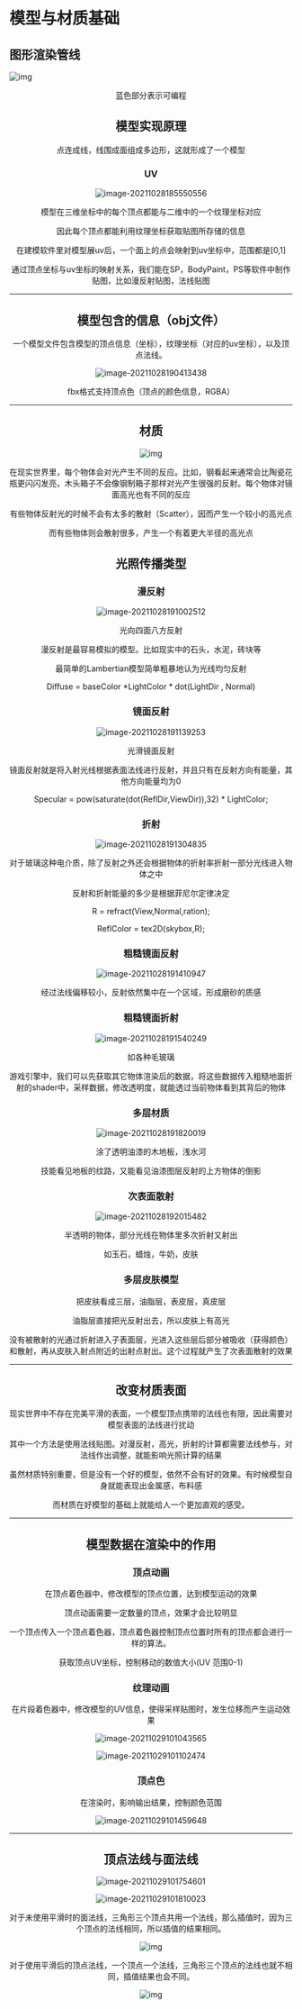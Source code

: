 # 模型与材质基础



## 图形渲染管线

![img](https://docimg4.docs.qq.com/image/3aSGpiLOG81wHqdtixK8DQ?w=628&h=370)

<center>蓝色部分表示可编程



## 模型实现原理

点连成线，线围成面组成多边形，这就形成了一个模型



### UV

![image-20211028185550556](../assets/image-20211028185550556.png)

模型在三维坐标中的每个顶点都能与二维中的一个纹理坐标对应

因此每个顶点都能利用纹理坐标获取贴图所存储的信息



在建模软件里对模型展uv后，一个面上的点会映射到uv坐标中，范围都是[0,1]

通过顶点坐标与uv坐标的映射关系，我们能在SP，BodyPaint，PS等软件中制作贴图，比如漫反射贴图，法线贴图

***



## 模型包含的信息（obj文件）

一个模型文件包含模型的顶点信息（坐标），纹理坐标（对应的uv坐标），以及顶点法线。

![image-20211028190413438](../assets/image-20211028190413438.png)

<center>fbx格式支持顶点色（顶点的颜色信息，RGBA）

***





## 材质

![img](https://docimg2.docs.qq.com/image/KNw8fFc8O9xqq9mPN1bXgA?w=2880&h=1620)

在现实世界里，每个物体会对光产生不同的反应。比如，钢看起来通常会比陶瓷花瓶更闪闪发亮，木头箱子不会像钢制箱子那样对光产生很强的反射。每个物体对镜面高光也有不同的反应

有些物体反射光的时候不会有太多的散射（Scatter），因而产生一个较小的高光点

而有些物体则会散射很多，产生一个有着更大半径的高光点



## 光照传播类型



### 漫反射

![image-20211028191002512](../assets/image-20211028191002512.png)

<center>光向四面八方反射

漫反射是最容易模拟的模型。比如现实中的石头，水泥，砖块等

最简单的Lambertian模型简单粗暴地认为光线均匀反射



Diffuse = baseColor *LightColor * dot(LightDir , Normal)



### 镜面反射

![image-20211028191139253](../assets/image-20211028191139253.png)

<center>光滑镜面反射

镜面反射就是将入射光线根据表面法线进行反射，并且只有在反射方向有能量，其他方向能量均为0



Specular =  pow(saturate(dot(ReflDir,ViewDir)),32) * LightColor; 



### 折射

![image-20211028191304835](../assets/image-20211028191304835.png)

对于玻璃这种电介质，除了反射之外还会根据物体的折射率折射一部分光线进入物体之中

反射和折射能量的多少是根据菲尼尔定律决定

R = refract(View,Normal,ration);

ReflColor = tex2D(skybox,R);



### 粗糙镜面反射

![image-20211028191410947](../assets/image-20211028191410947.png)

经过法线偏移较小，反射依然集中在一个区域，形成磨砂的质感



### 粗糙镜面折射

![image-20211028191540249](../assets/image-20211028191540249.png)

如各种毛玻璃



游戏引擎中，我们可以先获取其它物体渲染后的数据，将这些数据传入粗糙地面折射的shader中，采样数据，修改透明度，就能透过当前物体看到其背后的物体



### 多层材质

![image-20211028191820019](../assets/image-20211028191820019.png)

<center>涂了透明油漆的木地板，浅水河

技能看见地板的纹路，又能看见油漆图层反射的上方物体的倒影





### 次表面散射

![image-20211028192015482](../assets/image-20211028192015482.png)

半透明的物体，部分光线在物体里多次折射又射出

如玉石，蜡烛，牛奶，皮肤



### 多层皮肤模型

把皮肤看成三层，油脂层，表皮层，真皮层

油脂层直接把光反射出去，所以皮肤上有高光

没有被散射的光通过折射进入子表面层，光进入这些层后部分被吸收（获得颜色）和散射，再从皮肤入射点附近的出射点射出。这个过程就产生了次表面散射的效果



***



## 改变材质表面

现实世界中不存在完美平滑的表面，一个模型顶点携带的法线也有限，因此需要对模型表面的法线进行扰动

其中一个方法是使用法线贴图。对漫反射，高光，折射的计算都需要法线参与，对法线作出调整，就能影响光照计算的结果



虽然材质特别重要，但是没有一个好的模型，依然不会有好的效果。有时候模型自身就能表现出金属感，布料感

而材质在好模型的基础上就能给人一个更加直观的感受。

***



##  模型数据在渲染中的作用

### 顶点动画

在顶点着色器中，修改模型的顶点位置，达到模型运动的效果

顶点动画需要一定数量的顶点，效果才会比较明显

一个顶点传入一个顶点着色器，顶点着色器控制顶点位置时所有的顶点都会进行一样的算法。

获取顶点UV坐标，控制移动的数值大小(UV 范围0-1)



### 纹理动画

在片段着色器中，修改模型的UV信息，使得采样贴图时，发生位移而产生运动效果

![image-20211029101043565](../assets/image-20211029101043565.png)

![image-20211029101102474](../assets/image-20211029101102474.png)

### 顶点色

在渲染时，影响输出结果，控制颜色范围

![image-20211029101459648](../assets/image-20211029101459648.png)



***



## 顶点法线与面法线

![image-20211029101754601](../assets/image-20211029101754601.png)

![image-20211029101810023](../assets/image-20211029101810023.png)



对于未使用平滑时的面法线，三角形三个顶点共用一个法线，那么插值时，因为三个顶点的法线相同，所以插值的结果相同。

![img](https://docimg8.docs.qq.com/image/2QNJJ7MgJPVa9oXVCgs90Q?w=1012&h=312)

对于使用平滑后的顶点法线，一个顶点一个法线，三角形三个顶点的法线也就不相同，插值结果也会不同。

![img](https://docimg1.docs.qq.com/image/ZnW60ZkEP6xubFsQkMhA0w?w=981&h=352)

